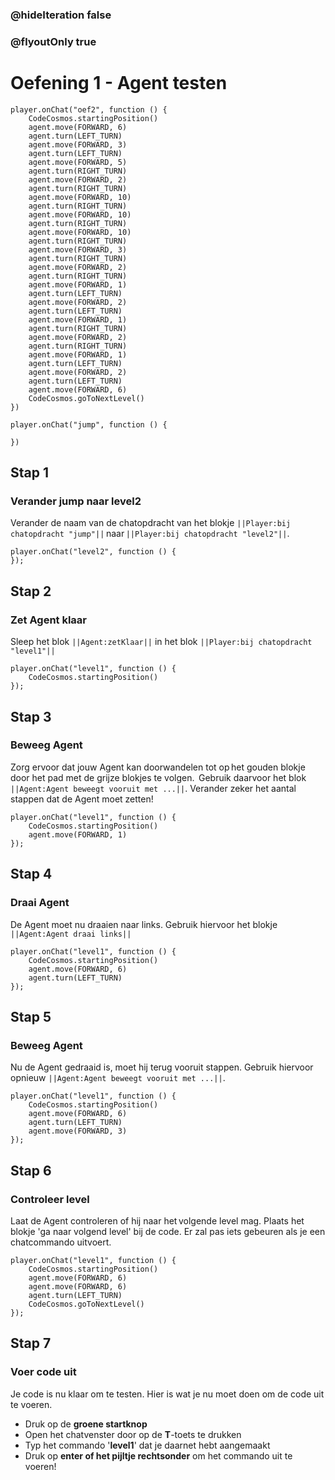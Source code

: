 ### @hideIteration false
### @flyoutOnly true
# Oefening 1 - Agent testen
```blocks
player.onChat("oef2", function () {
    CodeCosmos.startingPosition()
    agent.move(FORWARD, 6)
    agent.turn(LEFT_TURN)
    agent.move(FORWARD, 3)
    agent.turn(LEFT_TURN)
    agent.move(FORWARD, 5)
    agent.turn(RIGHT_TURN)
    agent.move(FORWARD, 2)
    agent.turn(RIGHT_TURN)
    agent.move(FORWARD, 10)
    agent.turn(RIGHT_TURN)
    agent.move(FORWARD, 10)
    agent.turn(RIGHT_TURN)
    agent.move(FORWARD, 10)
    agent.turn(RIGHT_TURN)
    agent.move(FORWARD, 3)
    agent.turn(RIGHT_TURN)
    agent.move(FORWARD, 2)
    agent.turn(RIGHT_TURN)
    agent.move(FORWARD, 1)
    agent.turn(LEFT_TURN)
    agent.move(FORWARD, 2)
    agent.turn(LEFT_TURN)
    agent.move(FORWARD, 1)
    agent.turn(RIGHT_TURN)
    agent.move(FORWARD, 2)
    agent.turn(RIGHT_TURN)
    agent.move(FORWARD, 1)
    agent.turn(LEFT_TURN)
    agent.move(FORWARD, 2)
    agent.turn(LEFT_TURN)
    agent.move(FORWARD, 6)
    CodeCosmos.goToNextLevel()
})
```

```template
player.onChat("jump", function () {

})
```

## Stap 1
### Verander jump naar level2
Verander de naam van de chatopdracht van het blokje ``||Player:bij chatopdracht "jump"||`` naar ``||Player:bij chatopdracht "level2"||``.
 ``` blocks
player.onChat("level2", function () {
});
```

## Stap 2
### Zet Agent klaar
Sleep het blok ``||Agent:zetKlaar||`` in het blok ``||Player:bij chatopdracht "level1"||``
``` blocks
player.onChat("level1", function () {
    CodeCosmos.startingPosition()
});
```

## Stap 3
### Beweeg Agent
Zorg ervoor dat jouw Agent kan doorwandelen tot op het gouden blokje door het pad met de grijze blokjes te volgen. 
Gebruik daarvoor het blok ``||Agent:Agent beweegt vooruit met ...||``.
Verander zeker het aantal stappen dat de Agent moet zetten!
``` blocks
player.onChat("level1", function () {
    CodeCosmos.startingPosition()
    agent.move(FORWARD, 1)
});
```

## Stap 4
### Draai Agent
De Agent moet nu draaien naar links. Gebruik hiervoor het blokje ``||Agent:Agent draai links||``
``` blocks
player.onChat("level1", function () {
    CodeCosmos.startingPosition()
    agent.move(FORWARD, 6)
    agent.turn(LEFT_TURN)
});
```

## Stap 5
### Beweeg Agent
Nu de Agent gedraaid is, moet hij terug vooruit stappen. Gebruik hiervoor opnieuw ``||Agent:Agent beweegt vooruit met ...||``.
``` blocks
player.onChat("level1", function () {
    CodeCosmos.startingPosition()
    agent.move(FORWARD, 6)
    agent.turn(LEFT_TURN)
    agent.move(FORWARD, 3)
});
```

## Stap 6
### Controleer level
Laat de Agent controleren of hij naar het volgende level mag. 
Plaats het blokje 'ga naar volgend level' bij de code. 
Er zal pas iets gebeuren als je een chatcommando uitvoert. 
``` blocks
player.onChat("level1", function () {
    CodeCosmos.startingPosition()
    agent.move(FORWARD, 6)
    agent.move(FORWARD, 6)
    agent.turn(LEFT_TURN)
    CodeCosmos.goToNextLevel()
});
```

## Stap 7
### Voer code uit
Je code is nu klaar om te testen. Hier is wat je nu moet doen om de code uit te voeren.
- Druk op de **groene startknop**
- Open het chatvenster door op de **T**-toets te drukken
- Typ het commando '**level1**' dat je daarnet hebt aangemaakt
- Druk op **enter of het pijltje rechtsonder** om het commando uit te voeren!